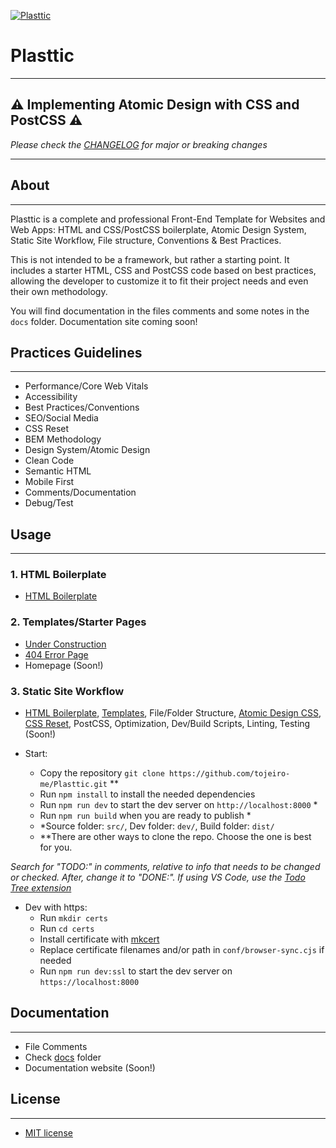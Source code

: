 [![Plasttic](https://plasttic.dev/assets/img/social/default-banner-1200_630.png)](https://plasttic.dev)

# Plasttic

---

## :warning: Implementing Atomic Design with CSS and PostCSS :warning:

_Please check the [CHANGELOG](https://github.com/tojeiro-me/Plasttic/blob/master/docs/CHANGELOG.md) for major or breaking changes_

---

## About

---

Plasttic is a complete and professional Front-End Template for Websites and Web Apps: HTML and CSS/PostCSS boilerplate, Atomic Design System, Static Site Workflow, File structure, Conventions & Best Practices.

This is not intended to be a framework, but rather a starting point. It includes a starter HTML, CSS and PostCSS code based on best practices, allowing the developer to customize it to fit their project needs and even their own methodology.

You will find documentation in the files comments and some notes in the `docs` folder. Documentation site coming soon!

## Practices Guidelines

---

- Performance/Core Web Vitals
- Accessibility
- Best Practices/Conventions
- SEO/Social Media
- CSS Reset
- BEM Methodology
- Design System/Atomic Design
- Clean Code
- Semantic HTML
- Mobile First
- Comments/Documentation
- Debug/Test

## Usage

---

### 1. HTML Boilerplate

- [HTML Boilerplate](../src/boilerplate.html)

### 2. Templates/Starter Pages

- [Under Construction](https://boilerplate.plasttic.dev/temporary.html)
- [404 Error Page](https://boilerplate.plasttic.dev/404.html)
- Homepage (Soon!)

### 3. Static Site Workflow

- [HTML Boilerplate](../src/boilerplate.html), [Templates](https://boilerplate.plasttic.dev), File/Folder Structure, [Atomic Design CSS](atomic-design.md), [CSS Reset](../src/assets/css/00_reset.css), PostCSS, Optimization, Dev/Build Scripts, Linting, Testing (Soon!)
- Start:

  - Copy the repository `git clone https://github.com/tojeiro-me/Plasttic.git` \*\*
  - Run `npm install` to install the needed dependencies
  - Run `npm run dev` to start the dev server on `http://localhost:8000` \*
  - Run `npm run build` when you are ready to publish \*
  - \*Source folder: `src/`, Dev folder: `dev/`, Build folder: `dist/`
  - \*\*There are other ways to clone the repo. Choose the one is best for you.

_Search for "TODO:" in comments, relative to info that needs to be changed or checked. After, change it to "DONE:". If using VS Code, use the [Todo Tree extension](https://marketplace.visualstudio.com/items?itemName=Gruntfuggly.todo-tree)_

- Dev with https:
  - Run `mkdir certs`
  - Run `cd certs`
  - Install certificate with [mkcert](https://mkcert.dev/)
  - Replace certificate filenames and/or path in `conf/browser-sync.cjs` if needed
  - Run `npm run dev:ssl` to start the dev server on `https://localhost:8000`

## Documentation

---

- File Comments
- Check [docs](../docs/) folder
- Documentation website (Soon!)

## License

---

- [MIT license](https://opensource.org/licenses/MIT)
